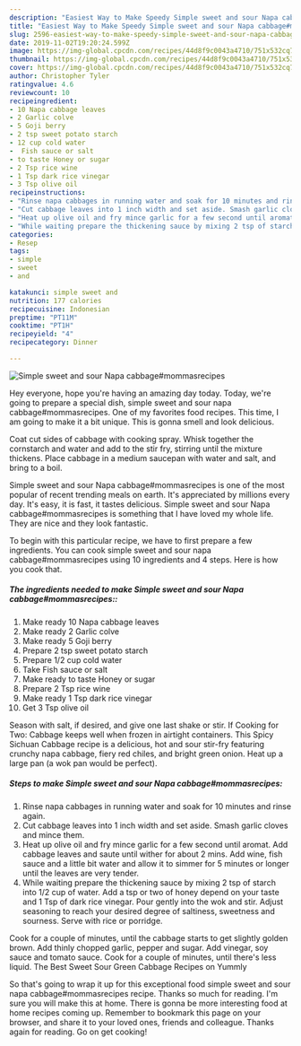 ```yaml
---
description: "Easiest Way to Make Speedy Simple sweet and sour Napa cabbage#mommasrecipes"
title: "Easiest Way to Make Speedy Simple sweet and sour Napa cabbage#mommasrecipes"
slug: 2596-easiest-way-to-make-speedy-simple-sweet-and-sour-napa-cabbagemommasrecipes
date: 2019-11-02T19:20:24.599Z
image: https://img-global.cpcdn.com/recipes/44d8f9c0043a4710/751x532cq70/simple-sweet-and-sour-napa-cabbagemommasrecipes-recipe-main-photo.jpg
thumbnail: https://img-global.cpcdn.com/recipes/44d8f9c0043a4710/751x532cq70/simple-sweet-and-sour-napa-cabbagemommasrecipes-recipe-main-photo.jpg
cover: https://img-global.cpcdn.com/recipes/44d8f9c0043a4710/751x532cq70/simple-sweet-and-sour-napa-cabbagemommasrecipes-recipe-main-photo.jpg
author: Christopher Tyler
ratingvalue: 4.6
reviewcount: 10
recipeingredient:
- 10 Napa cabbage leaves
- 2 Garlic colve
- 5 Goji berry
- 2 tsp sweet potato starch
- 12 cup cold water
-  Fish sauce or salt
- to taste Honey or sugar
- 2 Tsp rice wine
- 1 Tsp dark rice vinegar
- 3 Tsp olive oil
recipeinstructions:
- "Rinse napa cabbages in running water and soak for 10 minutes and rinse again."
- "Cut cabbage leaves into 1 inch width and set aside. Smash garlic cloves and mince them."
- "Heat up olive oil and fry mince garlic for a few second until aromat. Add cabbage leaves and saute until wither for about 2 mins. Add wine, fish sauce and a little bit water and allow it to simmer for 5 minutes or longer until the leaves are very tender."
- "While waiting prepare the thickening sauce by mixing 2 tsp of starch into 1/2 cup of water. Add a tsp or two of honey depend on your taste and 1 Tsp of dark rice vinegar. Pour gently into the wok and stir. Adjust seasoning to reach your desired degree of saltiness, sweetness and sourness. Serve with rice or porridge."
categories:
- Resep
tags:
- simple
- sweet
- and

katakunci: simple sweet and
nutrition: 177 calories
recipecuisine: Indonesian
preptime: "PT11M"
cooktime: "PT1H"
recipeyield: "4"
recipecategory: Dinner

---
```



![Simple sweet and sour Napa cabbage#mommasrecipes](https://img-global.cpcdn.com/recipes/44d8f9c0043a4710/751x532cq70/simple-sweet-and-sour-napa-cabbagemommasrecipes-recipe-main-photo.jpg)

Hey everyone, hope you're having an amazing day today. Today, we're going to prepare a special dish, simple sweet and sour napa cabbage#mommasrecipes. One of my favorites food recipes. This time, I am going to make it a bit unique. This is gonna smell and look delicious.

Coat cut sides of cabbage with cooking spray. Whisk together the cornstarch and water and add to the stir fry, stirring until the mixture thickens. Place cabbage in a medium saucepan with water and salt, and bring to a boil.

Simple sweet and sour Napa cabbage#mommasrecipes is one of the most popular of recent trending meals on earth. It's appreciated by millions every day. It's easy, it is fast, it tastes delicious. Simple sweet and sour Napa cabbage#mommasrecipes is something that I have loved my whole life. They are nice and they look fantastic.


To begin with this particular recipe, we have to first prepare a few ingredients. You can cook simple sweet and sour napa cabbage#mommasrecipes using 10 ingredients and 4 steps. Here is how you cook that.

##### The ingredients needed to make Simple sweet and sour Napa cabbage#mommasrecipes::

1. Make ready 10 Napa cabbage leaves
1. Make ready 2 Garlic colve
1. Make ready 5 Goji berry
1. Prepare 2 tsp sweet potato starch
1. Prepare 1/2 cup cold water
1. Take  Fish sauce or salt
1. Make ready to taste Honey or sugar
1. Prepare 2 Tsp rice wine
1. Make ready 1 Tsp dark rice vinegar
1. Get 3 Tsp olive oil


Season with salt, if desired, and give one last shake or stir. If Cooking for Two: Cabbage keeps well when frozen in airtight containers. This Spicy Sichuan Cabbage recipe is a delicious, hot and sour stir-fry featuring crunchy napa cabbage, fiery red chiles, and bright green onion. Heat up a large pan (a wok pan would be perfect). 

##### Steps to make Simple sweet and sour Napa cabbage#mommasrecipes:

1. Rinse napa cabbages in running water and soak for 10 minutes and rinse again.
1. Cut cabbage leaves into 1 inch width and set aside. Smash garlic cloves and mince them.
1. Heat up olive oil and fry mince garlic for a few second until aromat. Add cabbage leaves and saute until wither for about 2 mins. Add wine, fish sauce and a little bit water and allow it to simmer for 5 minutes or longer until the leaves are very tender.
1. While waiting prepare the thickening sauce by mixing 2 tsp of starch into 1/2 cup of water. Add a tsp or two of honey depend on your taste and 1 Tsp of dark rice vinegar. Pour gently into the wok and stir. Adjust seasoning to reach your desired degree of saltiness, sweetness and sourness. Serve with rice or porridge.


Cook for a couple of minutes, until the cabbage starts to get slightly golden brown. Add thinly chopped garlic, pepper and sugar. Add vinegar, soy sauce and tomato sauce. Cook for a couple of minutes, until there&#39;s less liquid. The Best Sweet Sour Green Cabbage Recipes on Yummly 

So that's going to wrap it up for this exceptional food simple sweet and sour napa cabbage#mommasrecipes recipe. Thanks so much for reading. I'm sure you will make this at home. There is gonna be more interesting food at home recipes coming up. Remember to bookmark this page on your browser, and share it to your loved ones, friends and colleague. Thanks again for reading. Go on get cooking!
